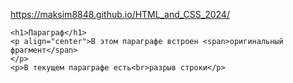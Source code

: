 https://maksim8848.github.io/HTML_and_CSS_2024/
<!DOCTYPE html>
<html lang="ru">

<head>
    <meta charset="UTF-8">
    <title>Форматирование</title>
</head>

<body>

    <h1>Параграф</h1>
    <p align="center">В этом параграфе встроен <span>оригинальный фрагмент</span>
    </p>
    <p>В текущем параграфе есть<br>разрыв строки</p>


</body>
